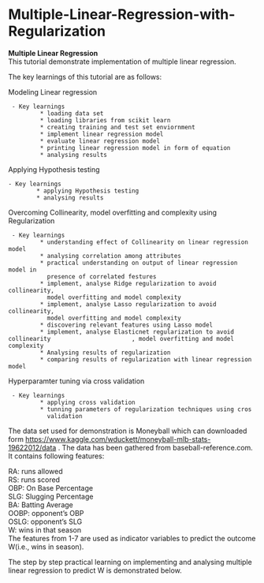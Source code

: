 # Multiple-Linear-Regression-with-Regularization
**Multiple Linear Regression**<br>
This tutorial demonstrate implementation of multiple linear regression.

The key learnings of this tutorial are as follows:

Modeling Linear regression

     - Key learnings
             * loading data set
             * loading libraries from scikit learn
             * creating training and test set enviornment
             * implement linear regression model
             * evaluate linear regression model
             * printing linear regression model in form of equation
             * analysing results
Applying Hypothesis testing

    - Key learnings
            * applying Hypothesis testing
            * analysing results
Overcoming Collinearity, model overfitting and complexity using Regularization

     - Key learnings
             * understanding effect of Collinearity on linear regression model
             * analysing correlation among attributes
             * practical understanding on output of linear regression model in
               presence of correlated festures
             * implement, analyse Ridge regularization to avoid  collinearity,    
               model overfitting and model complexity
             * implement, analyse Lasso regularization to avoid  collinearity,    
               model overfitting and model complexity
             * discovering relevant features using Lasso model 
             * implement, analyse Elasticnet regularization to avoid  collinearity                       , model overfitting and model complexity
             * Analysing results of regularization
             * comparing results of regularization with linear regression model
Hyperparamter tuning via cross validation

     - Key learnings
             * applying cross validation
             * tunning parameters of regularization techniques using cros  
               validation
The data set used for demonstration is Moneyball which can downloaded form https://www.kaggle.com/wduckett/moneyball-mlb-stats-19622012/data . The data has been gathered from baseball-reference.com. It contains following features:

RA: runs allowed<br>
RS: runs scored<br>
OBP: On Base Percentage<br>
SLG: Slugging Percentage<br>
BA: Batting Average<br>
OOBP: opponent’s OBP<br>
OSLG: opponent’s SLG<br>
W: wins in that season<br>
The features from 1-7 are used as indicator variables to predict the outcome W(i.e., wins in season).

The step by step practical learning on implementing and analysing multiple linear regression to predict W is demonstrated below.
